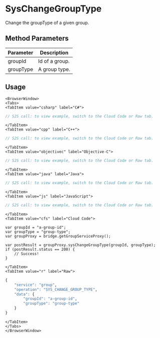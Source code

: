 # SysChangeGroupType

Change the groupType of a given group.

<PartialServop service_name="group" operation_name="SYS_CHANGE_GROUP_TYPE" />

## Method Parameters
Parameter | Description
--------- | -----------
groupId | Id of a group. 
groupType | A group type. 

## Usage

```mdx-code-block
<BrowserWindow>
<Tabs>
<TabItem value="csharp" label="C#">
```

```csharp
// S2S call: to view example, switch to the Cloud Code or Raw tab.
```

```mdx-code-block
</TabItem>
<TabItem value="cpp" label="C++">
```

```cpp
// S2S call: to view example, switch to the Cloud Code or Raw tab.
```

```mdx-code-block
</TabItem>
<TabItem value="objectivec" label="Objective-C">
```

```objectivec
// S2S call: to view example, switch to the Cloud Code or Raw tab.
```

```mdx-code-block
</TabItem>
<TabItem value="java" label="Java">
```

```java
// S2S call: to view example, switch to the Cloud Code or Raw tab.
```

```mdx-code-block
</TabItem>
<TabItem value="js" label="JavaScript">
```

```javascript
// S2S call: to view example, switch to the Cloud Code or Raw tab.
```

```mdx-code-block
</TabItem>
<TabItem value="cfs" label="Cloud Code">
```

```cfscript
var groupId = "a-group-id";
var groupType = "group-type";
var groupProxy = bridge.getGroupServiceProxy();

var postResult = groupProxy.sysChangeGroupType(groupId, groupType);
if (postResult.status == 200) {
    // Success!
}
```

```mdx-code-block
</TabItem>
<TabItem value="r" label="Raw">
```

```r
{
	"service": "group",
	"operation": "SYS_CHANGE_GROUP_TYPE",
	"data": {
		"groupId": "a-group-id",
		"groupType": "group-type"
	}
}
```

```mdx-code-block
</TabItem>
</Tabs>
</BrowserWindow>
```

